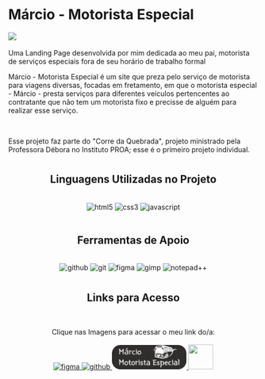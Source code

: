 <link rel="stylesheet" href="https://cdn.jsdelivr.net/gh/devicons/devicon@v2.15.1/devicon.min.css">
          
# Márcio - Motorista Especial
<img src="Assets/IMAGES/Márcio - Motorista Especial img.png">
<p align="left">Uma Landing Page desenvolvida por mim dedicada ao meu pai, motorista de serviços especiais fora de seu horário de trabalho formal

<br>

Márcio - Motorista Especial é um site que preza pelo serviço de motorista para viagens diversas, focadas em fretamento, em que o motorista especial - Márcio - presta serviços para diferentes veículos pertencentes ao contratante que não tem um motorista fixo e precisse de alguém para realizar esse serviço.

<br>

Esse projeto faz parte do "Corre da Quebrada", projeto ministrado pela Professora Débora no Instituto PROA; esse é o primeiro projeto individual.
</p>

#

<h2 align="center"> Linguagens Utilizadas no Projeto</h2>
<br>

<div align="center">
    <img src="https://cdn.jsdelivr.net/gh/devicons/devicon/icons/html5/html5-original.svg" alt="html5" width="60" height="60"/>
    <img src="https://cdn.jsdelivr.net/gh/devicons/devicon/icons/css3/css3-original.svg" alt="css3" width="60" height="60"/>
    <img src="https://cdn.jsdelivr.net/gh/devicons/devicon/icons/javascript/javascript-original.svg" alt ="javascript" width="60" height="60"/>
</div>

<br>

<h2 align ="center"> Ferramentas de Apoio</h2>
<br>

<div align="center">
    <img src="https://cdn.jsdelivr.net/gh/devicons/devicon/icons/github/github-original.svg" alt="github" width="60" height="60"/>
    <img src="https://cdn.jsdelivr.net/gh/devicons/devicon/icons/git/git-original.svg" alt="git" width="60" height="60"/>
    <img src="https://cdn.jsdelivr.net/gh/devicons/devicon/icons/figma/figma-original.svg" alt="figma" width="60" height="60"/>
    <img src="https://cdn.jsdelivr.net/gh/devicons/devicon/icons/gimp/gimp-original.svg" alt="gimp" width="60" height="60"/>          
    <img src="https://upload.wikimedia.org/wikipedia/commons/6/69/Notepad%2B%2B_Logo.svg" alt="notepad++" width="60" height="60">
</div>

#

<h2 align="center">Links para Acesso</h2>
<br>

<p align="center">Clique nas Imagens para acessar o meu link do/a:
    <br> <br>
    <a href="https://www.figma.com/file/SwM88bJYaQlL68LYFHetRy/Corre-da-Quebrada---M%C3%A1rcio-Motorista-Especial?node-id=289%3A2&t=xmGuGPFxEuRX46xW-1" target="_blank"><img src="https://cdn.jsdelivr.net/gh/devicons/devicon/icons/figma/figma-original.svg" alt="figma" width="50" height="50"/>
    </a>
    <a href="https://github.com/MatheusJunior2334/Corre-da-Quebrada" target="_blank"><img src="https://cdn.jsdelivr.net/gh/devicons/devicon/icons/github/github-original.svg" alt="github" width="50" height="50"/>
    </a>
    <a href="https://marcio-motorista-especial.vercel.app/" target="_blank"> <img src="Assets/IMAGES/logo_dark.png" alt ="site do Márcio" width="150">
    </a>
    <a href="https://www.linkedin.com/in/matheus-j%C3%BAnior-770746235/" target="_blank"><img src="https://cdn.jsdelivr.net/gh/devicons/devicon/icons/linkedin/linkedin-original.svg" width="50" height="50"/>
    </a>
</p>


          


